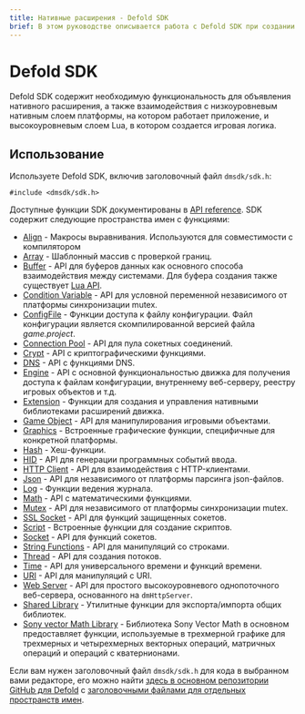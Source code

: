 ```yaml
---
title: Нативные расширения - Defold SDK
brief: В этом руководстве описывается работа с Defold SDK при создании нативных расширений.
---
```


# Defold SDK

Defold SDK содержит необходимую функциональность для объявления нативного расширения, а также взаимодействия с низкоуровневым нативным слоем платформы, на котором работает приложение, и высокоуровневым слоем Lua, в котором создается игровая логика.

## Использование

Используете Defold SDK, включив заголовочный файл `dmsdk/sdk.h`:

    #include <dmsdk/sdk.h>

Доступные функции SDK документированы в [API reference](/ref/dmExtension/). SDK содержит следующие пространства имен с функциями:

* [Align](/ref/dmAlign/) - Макросы выравнивания. Используются для совместимости с компилятором
* [Array](/ref/dmArray/) - Шаблонный массив с проверкой границ.
* [Buffer](/ref/dmBuffer/) - API для буферов данных как основного способа взаимодействия между системами. Для буфера создания также существует [Lua API](/ref/buffer/).
* [Condition Variable](/ref/dmConditionVariable/) - API для условной переменной независимого от платформы синхронизации mutex.
* [ConfigFile](/ref/dmConfigFile/) - Функции доступа к файлу конфигурации. Файл конфигурации является скомпилированной версией файла *game.project*.
* [Connection Pool](/ref/dmConnectionPool/) - API для пула сокетных соединений.
* [Crypt](/ref/dmCrypt/) - API с криптографическими функциями.
* [DNS](/ref/dmDNS/) - API с функциями DNS.
* [Engine](/ref/dmEngine/) - API с основной функциональностью движка для получения доступа к файлам конфигурации, внутреннему веб-серверу, реестру игровых объектов и т.д.
* [Extension](/ref/dmExtension/) - Функции для создания и управления нативными библиотеками расширений движка.
* [Game Object](/ref/dmGameObject/) - API для манипулирования игровыми объектами.
* [Graphics](/ref/dmGraphics/) - Встроенные графические функции, специфичные для конкретной платформы.
* [Hash](/ref/dmHash/) - Хеш-функции.
* [HID](/ref/dmHid/) - API для генерации программных событий ввода.
* [HTTP Client](/ref/dmHttpClient/) - API для взаимодействия с HTTP-клиентами.
* [Json](/ref/dmJson/) - API для независимого от платформы парсинга json-файлов.
* [Log](/ref/dmLog/) - Функции ведения журнала.
* [Math](/ref/dmMath/) - API с математическими функциями.
* [Mutex](/ref/dmMutex/) - API для независимого от платформы синхронизации mutex.
* [SSL Socket](/ref/dmSSLSocket/) - API для функций защищенных сокетов.
* [Script](/ref/dmScript/) - Встроенные функции для создание скриптов.
* [Socket](/ref/dmSocket/) - API для функций сокетов.
* [String Functions](/ref/dmStringFunc/) - API для манипуляций со строками.
* [Thread](/ref/dmThread/) - API для создания потоков.
* [Time](/ref/dmTime/) - API для универсального времени и функций времени.
* [URI](/ref/dmURI/) - API для манипуляций с URI.
* [Web Server](/ref/dmWebServer/) - API для простого высокоуровневого однопоточного веб-сервера, основанного на `dmHttpServer`.
* [Shared Library](/ref/sharedlibrary/) - Утилитные функции для экспорта/импорта общих библиотек.
* [Sony vector Math Library](../assets/Vector_Math_Library-Overview.pdf) - Библиотека Sony Vector Math в основном предоставляет функции, используемые в трехмерной графике для трехмерных и четырехмерных векторных операций, матричных операций и операций с кватернионами.

Если вам нужен заголовочный файл `dmsdk/sdk.h` для кода в выбранном вами редакторе, его можно найти [здесь в основном репозитории GitHub для Defold](https://github.com/defold/defold/blob/dev/engine/sdk/src/dmsdk/sdk.h) с [заголовочными файлами для отдельных пространств имен](https://github.com/defold/defold/tree/dev/engine/dlib/src/dmsdk/dlib).
